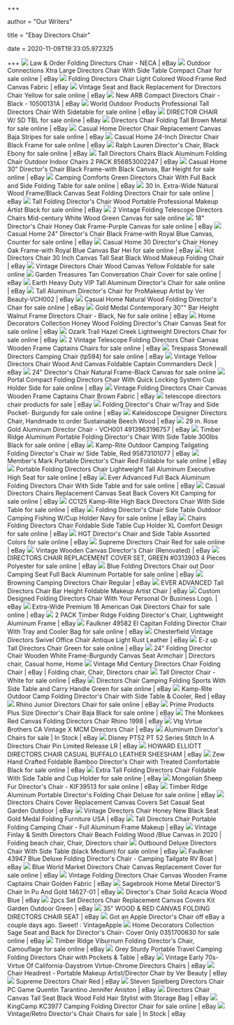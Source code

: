 +++
        
author = "Our Writers"
        
title = "Ebay Directors Chair"
        
date = 2020-11-09T19:33:05.972325
        
+++
[ ![](https://i.ebayimg.com/images/g/~iEAAOSwXeJYEPeu/s-l300.jpg)](https://i.ebayimg.com/images/g/~iEAAOSwXeJYEPeu/s-l300.jpg) Law & Order Folding Directors Chair - NECA | eBay
[ ![](https://i.ebayimg.com/images/g/WaYAAOSwVHleznJu/s-l640.jpg)](https://i.ebayimg.com/images/g/WaYAAOSwVHleznJu/s-l640.jpg) Outdoor Connections Xtra Large Directors Chair With Side Table Compact Chair  for sale online | eBay
[ ![](https://i.ebayimg.com/images/g/3NoAAOSw1ZZfWn0W/s-l300.jpg)](https://i.ebayimg.com/images/g/3NoAAOSw1ZZfWn0W/s-l300.jpg) Folding Directors Chair Light Colored Wood Frame Red Canvas Fabric | eBay
[ ![](https://i.ebayimg.com/images/g/z6MAAOSw7t9e6LSk/s-l640.jpg)](https://i.ebayimg.com/images/g/z6MAAOSw7t9e6LSk/s-l640.jpg) Vintage Seat and Back Replacement for Directors Chair Yellow for sale  online | eBay
[ ![](https://i.ebayimg.com/images/g/We4AAOSwhNtcmKVv/s-l300.png)](https://i.ebayimg.com/images/g/We4AAOSwhNtcmKVv/s-l300.png) New ARB Compact Directors Chair - Black - 10500131A | eBay
[ ![](https://i.ebayimg.com/images/g/r04AAOSw2uNeugo~/s-l640.jpg)](https://i.ebayimg.com/images/g/r04AAOSw2uNeugo~/s-l640.jpg) World Outdoor Products Professional Tall Directors Chair With Sidetable for  sale online | eBay
[ ![](https://i.ebayimg.com/images/g/92UAAOSwQOpex8Yt/s-l640.jpg)](https://i.ebayimg.com/images/g/92UAAOSwQOpex8Yt/s-l640.jpg) DIRECTOR CHAIR W/ SD TBL for sale online | eBay
[ ![](https://i.ebayimg.com/images/g/~XUAAOSw8gdd1kSR/s-l640.jpg)](https://i.ebayimg.com/images/g/~XUAAOSw8gdd1kSR/s-l640.jpg) Directors Chair Folding Tall Brown Metal for sale online | eBay
[ ![](https://i.ebayimg.com/images/g/ekkAAOSwcQNfIwFs/s-l640.jpg)](https://i.ebayimg.com/images/g/ekkAAOSwcQNfIwFs/s-l640.jpg) Casual Home Director Chair Replacement Canvas Baja Stripes for sale online  | eBay
[ ![](https://i.ebayimg.com/images/g/DK0AAOSwVPBeehbR/s-l640.jpg)](https://i.ebayimg.com/images/g/DK0AAOSwVPBeehbR/s-l640.jpg) Casual Home 24-Inch Director Chair Black Frame for sale online | eBay
[ ![](https://i.ebayimg.com/images/g/tp8AAOSwvXNeppa1/s-l640.jpg)](https://i.ebayimg.com/images/g/tp8AAOSwvXNeppa1/s-l640.jpg) Ralph Lauren Director's Chair, Black Ebony for sale online | eBay
[ ![](https://i.ebayimg.com/images/g/ms4AAOSwpDdVSn5H/s-l300.jpg)](https://i.ebayimg.com/images/g/ms4AAOSwpDdVSn5H/s-l300.jpg) Tall Directors Chairs Black Aluminum Folding Chair Outdoor Indoor Chairs 2  PACK 856853002247 | eBay
[ ![](https://i.ebayimg.com/images/g/2tMAAOSwEDBdkzSI/s-l640.jpg)](https://i.ebayimg.com/images/g/2tMAAOSwEDBdkzSI/s-l640.jpg) Casual Home 30" Director's Chair Black Frame-with Black Canvas, Bar Height  for sale online | eBay
[ ![](https://i.ebayimg.com/images/g/dGAAAOSwgKxbsyaj/s-l640.jpg)](https://i.ebayimg.com/images/g/dGAAAOSwgKxbsyaj/s-l640.jpg) Camping Comforts Green Directors Chair With Full Back and Side Folding  Table for sale online | eBay
[ ![](https://i.ebayimg.com/images/g/a6QAAOSwLURetl2y/s-l640.jpg)](https://i.ebayimg.com/images/g/a6QAAOSwLURetl2y/s-l640.jpg) 30 In. Extra-Wide Natural Wood Frame/Black Canvas Seat Folding Directors  Chair for sale online | eBay
[ ![](https://i.ebayimg.com/images/g/xNAAAOSwGyZeEtO-/s-l640.jpg)](https://i.ebayimg.com/images/g/xNAAAOSwGyZeEtO-/s-l640.jpg) Tall Folding Director's Chair Wood Portable Professional Makeup Artist  Black for sale online | eBay
[ ![](https://i.ebayimg.com/images/g/yu4AAOSwGKBdf~5n/s-l640.jpg)](https://i.ebayimg.com/images/g/yu4AAOSwGKBdf~5n/s-l640.jpg) 2 Vintage Folding Telescope Directors Chairs Mid-century White Wood Green  Canvas for sale online
[ ![](https://i.ebayimg.com/images/g/fsgAAOSwVapfCzM-/s-l640.jpg)](https://i.ebayimg.com/images/g/fsgAAOSwVapfCzM-/s-l640.jpg) 18" Director's Chair Honey Oak Frame-Purple Canvas for sale online | eBay
[ ![](https://i.ebayimg.com/images/g/pYUAAOSwK9lfZxQ~/s-l640.jpg)](https://i.ebayimg.com/images/g/pYUAAOSwK9lfZxQ~/s-l640.jpg) Casual Home 24" Director's Chair Black Frame-with Royal Blue Canvas,  Counter for sale online | eBay
[ ![](https://i.ebayimg.com/images/g/510AAOSwS7BexyFz/s-l640.jpg)](https://i.ebayimg.com/images/g/510AAOSwS7BexyFz/s-l640.jpg) Casual Home 30 Director's Chair Honey Oak Frame-with Royal Blue Canvas Bar  Hei for sale online | eBay
[ ![](https://i.ebayimg.com/images/g/1MEAAOSwle5eui7p/s-l300.jpg)](https://i.ebayimg.com/images/g/1MEAAOSwle5eui7p/s-l300.jpg) Hot Directors Chair 30 Inch Canvas Tall Seat Black Wood Makeup Folding Chair  | eBay
[ ![](https://i.ebayimg.com/images/g/2lEAAOSwULJfMZ1q/s-l1600.jpg)](https://i.ebayimg.com/images/g/2lEAAOSwULJfMZ1q/s-l1600.jpg) Vintage Directors Chair Wood Canvas Yellow Foldable for sale online
[ ![](https://i.ebayimg.com/images/g/PawAAOSwxG9bxQrn/s-l640.jpg)](https://i.ebayimg.com/images/g/PawAAOSwxG9bxQrn/s-l640.jpg) Garden Treasures Tan Conversation Chair Cover for sale online | eBay
[ ![](https://i.ebayimg.com/images/g/3I8AAOSwNIZfbUXp/s-l640.jpg)](https://i.ebayimg.com/images/g/3I8AAOSwNIZfbUXp/s-l640.jpg) Earth Heavy Duty VIP Tall Aluminum Director's Chair for sale online | eBay
[ ![](https://i.ebayimg.com/images/g/R2AAAOSwEVZchuOj/s-l300.jpg)](https://i.ebayimg.com/images/g/R2AAAOSwEVZchuOj/s-l300.jpg) Tall Aluminum Director's Chair for ProMakeup Artist by Ver Beauty-VCH002 |  eBay
[ ![](https://i.ebayimg.com/images/g/1eYAAOSw2bVfgISQ/s-l640.jpg)](https://i.ebayimg.com/images/g/1eYAAOSw2bVfgISQ/s-l640.jpg) Casual Home Natural Wood Folding Director's Chair for sale online | eBay
[ ![](https://i.ebayimg.com/images/g/z8YAAOSwEVVfDFTZ/s-l640.jpg)](https://i.ebayimg.com/images/g/z8YAAOSwEVVfDFTZ/s-l640.jpg) Gold Medal Contemporary 30"" Bar Height Walnut Frame Directors Chair -  Black, Ne for sale online | eBay
[ ![](https://i.ebayimg.com/images/g/uLkAAOSwl9dd4aQX/s-l640.jpg)](https://i.ebayimg.com/images/g/uLkAAOSwl9dd4aQX/s-l640.jpg) Home Decorators Collection Honey Wood Folding Director's Chair Canvas Seat  for sale online | eBay
[ ![](https://i.ebayimg.com/images/g/-hYAAOSwsKlfSTjE/s-l640.jpg)](https://i.ebayimg.com/images/g/-hYAAOSwsKlfSTjE/s-l640.jpg) Ozark Trail Hazel Creek Lightweight Directors Chair for sale online | eBay
[ ![](https://i.ebayimg.com/images/g/CrwAAOSwEndfIFSK/s-l640.jpg)](https://i.ebayimg.com/images/g/CrwAAOSwEndfIFSK/s-l640.jpg) 2 Vintage Telescope Folding Directors Chair Canvas Wooden Frame Captains  Chairs for sale online | eBay
[ ![](https://i.ebayimg.com/images/g/uEEAAOSwx6ldH41z/s-l640.jpg)](https://i.ebayimg.com/images/g/uEEAAOSwx6ldH41z/s-l640.jpg) Trespass Stonewall Directors Camping Chair (tp594) for sale online | eBay
[ ![](https://i.ebayimg.com/images/g/DA8AAOSwR9NdzOD1/s-l300.jpg)](https://i.ebayimg.com/images/g/DA8AAOSwR9NdzOD1/s-l300.jpg) Vintage Yellow Directors Chair Wood And Canvas Foldable Captain Commanders  Deck | eBay
[ ![](https://image.virventures.com/YUSH/220-00%2B021-47_4.jpg)](https://image.virventures.com/YUSH/220-00%2B021-47_4.jpg) 24" Director's Chair Natural Frame-Black Canvas for sale online
[ ![](https://i.ebayimg.com/images/g/0joAAOSwfuVfPgBZ/s-l640.png)](https://i.ebayimg.com/images/g/0joAAOSwfuVfPgBZ/s-l640.png) Portal Compact Folding Directors Chair With Quick Locking System Cup Holder  Side for sale online | eBay
[ ![](https://i.ebayimg.com/images/g/jDkAAOSwspZfFNFO/s-l400.jpg)](https://i.ebayimg.com/images/g/jDkAAOSwspZfFNFO/s-l400.jpg) Vintage Folding Directors Chair Canvas Wooden Frame Captains Chair Brown  Fabric | eBay
[ ![](https://i.ebayimg.com/thumbs/images/g/Ik4AAOSwkqBejl7p/s-l300.jpg)](https://i.ebayimg.com/thumbs/images/g/Ik4AAOSwkqBejl7p/s-l300.jpg) telescope directors chair products for sale | eBay
[ ![](https://i.ebayimg.com/images/g/SD0AAOSwUD5e1W86/s-l640.jpg)](https://i.ebayimg.com/images/g/SD0AAOSwUD5e1W86/s-l640.jpg) Folding Director's Chair w/Tray and Side Pocket- Burgundy for sale online |  eBay
[ ![](https://i.ebayimg.com/images/g/0SEAAOSwdzlbaYLQ/s-l300.jpg)](https://i.ebayimg.com/images/g/0SEAAOSwdzlbaYLQ/s-l300.jpg) Kaleidoscope Designer Directors Chair, Handmade to order Sustainable Beech  Wood | eBay
[ ![](https://i.ebayimg.com/images/g/QtYAAOSwJ-ldFH6v/s-l300.jpg)](https://i.ebayimg.com/images/g/QtYAAOSwJ-ldFH6v/s-l300.jpg) 29 in. Rose Gold Aluminum Director Chair - VCH001 4913963196757 | eBay
[ ![](https://i.ebayimg.com/images/g/oRsAAOSwos5c-n9u/s-l640.jpg)](https://i.ebayimg.com/images/g/oRsAAOSwos5c-n9u/s-l640.jpg) Timber Ridge Aluminum Portable Folding Director's Chair With Side Table  300lbs Black for sale online | eBay
[ ![](https://i.ebayimg.com/images/g/n-gAAOSwUpFb9IA4/s-l300.jpg)](https://i.ebayimg.com/images/g/n-gAAOSwUpFb9IA4/s-l300.jpg) Kamp-Rite Outdoor Camping Tailgating Folding Director's Chair w/ Side  Table, Red 95873101077 | eBay
[ ![](https://i.ebayimg.com/images/g/muQAAOSwNZRfKFQi/s-l640.jpg)](https://i.ebayimg.com/images/g/muQAAOSwNZRfKFQi/s-l640.jpg) Member's Mark Portable Director's Chair Red Foldable for sale online | eBay
[ ![](https://i.ebayimg.com/images/g/BNoAAOSw7VJeTadu/s-l640.jpg)](https://i.ebayimg.com/images/g/BNoAAOSw7VJeTadu/s-l640.jpg) Portable Folding Directors Chair Lightweight Tall Aluminum Executive High  Seat for sale online | eBay
[ ![](https://i.ebayimg.com/images/g/lcsAAOSwn7pfkcOH/s-l640.jpg)](https://i.ebayimg.com/images/g/lcsAAOSwn7pfkcOH/s-l640.jpg) Ever Advanced Full Back Aluminum Folding Directors Chair With Side Table  and for sale online | eBay
[ ![](https://i.ebayimg.com/images/g/g6wAAOSwhKpe~ras/s-l640.jpg)](https://i.ebayimg.com/images/g/g6wAAOSwhKpe~ras/s-l640.jpg) Casual Directors Chairs Replacement Canvas Seat Back Covers Kit Camping for  sale online | eBay
[ ![](https://i.ebayimg.com/images/g/vUwAAOSwkIBbHk2f/s-l500.jpg)](https://i.ebayimg.com/images/g/vUwAAOSwkIBbHk2f/s-l500.jpg) CC125 Kamp-Rite High Back Directors Chair With Side Table for sale online |  eBay
[ ![](https://i.ebayimg.com/images/g/f-QAAOSwStdeLIYQ/s-l640.jpg)](https://i.ebayimg.com/images/g/f-QAAOSwStdeLIYQ/s-l640.jpg) Folding Director's Chair Side Table Outdoor Camping Fishing W/Cup Holder  Navy for sale online | eBay
[ ![](https://i.ebayimg.com/images/g/jc0AAOSwGOVd1RFu/s-l640.jpg)](https://i.ebayimg.com/images/g/jc0AAOSwGOVd1RFu/s-l640.jpg) Chairs Folding Directors Chair Foldable Side Table Cup Holder XL Comfort  Design for sale online | eBay
[ ![](https://i.ebayimg.com/images/g/GywAAOSwHmheynJj/s-l640.jpg)](https://i.ebayimg.com/images/g/GywAAOSwHmheynJj/s-l640.jpg) HGT Director's Chair and Side Table Assorted Colors for sale online | eBay
[ ![](https://i.ebayimg.com/images/g/y48AAOSwdZ5fIZEx/s-l640.jpg)](https://i.ebayimg.com/images/g/y48AAOSwdZ5fIZEx/s-l640.jpg) Supreme Directors Chair Red for sale online | eBay
[ ![](https://i.ebayimg.com/images/g/K-cAAOSw9RdbJZEN/s-l300.jpg)](https://i.ebayimg.com/images/g/K-cAAOSw9RdbJZEN/s-l300.jpg) Vintage Wooden Canvas Director's Chair (Renovated) | eBay
[ ![](https://i.ebayimg.com/images/g/Cs4AAOSw7EtfIbbG/s-l640.jpg)](https://i.ebayimg.com/images/g/Cs4AAOSw7EtfIbbG/s-l640.jpg) DIRECTORS CHAIR REPLACEMENT COVER SET, GREEN #0313903 4 Pieces Polyester  for sale online | eBay
[ ![](https://i.ebayimg.com/images/g/SLYAAOSw0TxdRuLg/s-l640.jpg)](https://i.ebayimg.com/images/g/SLYAAOSw0TxdRuLg/s-l640.jpg) Blue Folding Directors Chair out Door Camping Seat Full Back Aluminum  Portable for sale online | eBay
[ ![](https://i.ebayimg.com/images/g/8bQAAOSwUGxc90gy/s-l300.jpg)](https://i.ebayimg.com/images/g/8bQAAOSwUGxc90gy/s-l300.jpg) Browning Camping Directors Chair Regular | eBay
[ ![](https://i.ebayimg.com/images/g/PfwAAOSw3QldZ5BC/s-l300.jpg)](https://i.ebayimg.com/images/g/PfwAAOSw3QldZ5BC/s-l300.jpg) EVER ADVANCED Tall Directors Chair Bar Height Foldable Makeup Artist Chair  | eBay
[ ![](https://i.ebayimg.com/images/g/e2AAAOSww9BcsqQ1/s-l300.jpg)](https://i.ebayimg.com/images/g/e2AAAOSww9BcsqQ1/s-l300.jpg) Custom Designed Folding Directors Chair With Your Personal Or Business  Logo. | eBay
[ ![](https://i.ebayimg.com/images/g/hwIAAOSwEQpfMWwk/s-l640.jpg)](https://i.ebayimg.com/images/g/hwIAAOSwEQpfMWwk/s-l640.jpg) Extra-Wide Premium 18 American Oak Directors Chair for sale online | eBay
[ ![](https://i.ebayimg.com/images/g/zbwAAOSwE4Vc4oTR/s-l300.jpg)](https://i.ebayimg.com/images/g/zbwAAOSwE4Vc4oTR/s-l300.jpg) 2 PACK Timber Ridge Folding Director's Chair, Lightweight Aluminum Frame |  eBay
[ ![](https://i.ebayimg.com/images/g/1aQAAOSwfr1bvRSX/s-l640.jpg)](https://i.ebayimg.com/images/g/1aQAAOSwfr1bvRSX/s-l640.jpg) Faulkner 49582 El Capitan Folding Director Chair With Tray and Cooler Bag  for sale online | eBay
[ ![](https://i.ebayimg.com/images/g/E8YAAOSwUCZas9RS/s-l300.jpg)](https://i.ebayimg.com/images/g/E8YAAOSwUCZas9RS/s-l300.jpg) Chesterfield Vintage Directors Swivel Office Chair Antique Light Rust  Leather | eBay
[ ![](https://i.ebayimg.com/images/g/aW0AAOSwNHpfWBw-/s-l640.jpg)](https://i.ebayimg.com/images/g/aW0AAOSwNHpfWBw-/s-l640.jpg) E-z up Tall Directors Chair Green for sale online | eBay
[ ![](https://i.pinimg.com/originals/4e/e5/f6/4ee5f613bec23c4dae2fc4e68f09f0e3.jpg)](https://i.pinimg.com/originals/4e/e5/f6/4ee5f613bec23c4dae2fc4e68f09f0e3.jpg) 24" Folding Director Chair Wooden White Frame-Burgundy Canvas Seat Armchair  | Directors chair, Casual home, Home
[ ![](https://i.pinimg.com/originals/1a/c5/6f/1ac56f09aa93ded8beef8d39f68854ad.jpg)](https://i.pinimg.com/originals/1a/c5/6f/1ac56f09aa93ded8beef8d39f68854ad.jpg) Vintage Mid Century Directors Chair Folding Chair | eBay | Folding chair,  Chair, Directors chair
[ ![](https://i.ebayimg.com/images/g/LokAAOSwmFdewfrX/s-l640.jpg)](https://i.ebayimg.com/images/g/LokAAOSwmFdewfrX/s-l640.jpg) Tall Director Chair - White for sale online | eBay
[ ![](https://i.ebayimg.com/images/g/pAMAAOSwRVxfka~w/s-l640.png)](https://i.ebayimg.com/images/g/pAMAAOSwRVxfka~w/s-l640.png) Directors Chair Camping Folding Sports With Side Table and Carry Handle  Green for sale online | eBay
[ ![](https://i.ebayimg.com/images/g/rp0AAOSwXAxb9Y2N/s-l300.jpg)](https://i.ebayimg.com/images/g/rp0AAOSwXAxb9Y2N/s-l300.jpg) Kamp-Rite Outdoor Camp Folding Director's Chair with Side Table & Cooler,  Red | eBay
[ ![](https://i.ebayimg.com/images/g/Z-gAAOSw7z9fIK0q/s-l640.jpg)](https://i.ebayimg.com/images/g/Z-gAAOSw7z9fIK0q/s-l640.jpg) Rhino Junior Directors Chair for sale online | eBay
[ ![](https://i.ebayimg.com/images/g/EQkAAOSwdvtZqe8b/s-l640.jpg)](https://i.ebayimg.com/images/g/EQkAAOSwdvtZqe8b/s-l640.jpg) Prime Products Plus Size Director's Chair Baja Black for sale online | eBay
[ ![](https://i.ebayimg.com/images/g/ijUAAOSwco1e94af/s-l300.jpg)](https://i.ebayimg.com/images/g/ijUAAOSwco1e94af/s-l300.jpg) The Monkees Red Canvas Folding Directors Chair Rhino 1998 | eBay
[ ![](https://i.ebayimg.com/images/g/BlYAAOSwqYxdCmSm/s-l300.jpg)](https://i.ebayimg.com/images/g/BlYAAOSwqYxdCmSm/s-l300.jpg) Vtg Virtue Brothers CA Vintage X MCM Directors Chair | eBay
[ ![](https://i.ebayimg.com/thumbs/images/g/m9sAAOSwBO9eSJKh/s-l300.jpg)](https://i.ebayimg.com/thumbs/images/g/m9sAAOSwBO9eSJKh/s-l300.jpg) Aluminum Director's Chairs for sale | In Stock | eBay
[ ![](https://i.ebayimg.com/images/g/9WoAAOSwis5dL4xS/s-l300.jpg)](https://i.ebayimg.com/images/g/9WoAAOSwis5dL4xS/s-l300.jpg) Disney PT52 PT 52 Series Stitch In A Directors Chair Pin Limited Release LR  | eBay
[ ![](https://i.ebayimg.com/images/g/gwgAAOSw0Q5e4wnd/s-l300.jpg)](https://i.ebayimg.com/images/g/gwgAAOSw0Q5e4wnd/s-l300.jpg) HOWARD ELLIOTT DIRECTORS CHAIR CASUAL BUFFALO LEATHER SHEESHAM | eBay
[ ![](https://i.ebayimg.com/images/g/CBQAAOSwfEJeTIFL/s-l640.jpg)](https://i.ebayimg.com/images/g/CBQAAOSwfEJeTIFL/s-l640.jpg) Zew Hand Crafted Foldable Bamboo Director's Chair with Treated Comfortable  Black for sale online | eBay
[ ![](https://i.ebayimg.com/images/g/Ul4AAOSw7j5fZ5xx/s-l400.jpg)](https://i.ebayimg.com/images/g/Ul4AAOSw7j5fZ5xx/s-l400.jpg) Extra Tall Folding Directors Chair Foldable With Side Table and Cup Holder  for sale online | eBay
[ ![](https://i.ebayimg.com/images/g/4XMAAOSw55peTiCQ/s-l600.jpg)](https://i.ebayimg.com/images/g/4XMAAOSw55peTiCQ/s-l600.jpg) Mongolian Sheep Fur Director's Chair - KIF39513 for sale online | eBay
[ ![](https://i.ebayimg.com/images/g/ftUAAOSw6~dfIi~8/s-l640.jpg)](https://i.ebayimg.com/images/g/ftUAAOSw6~dfIi~8/s-l640.jpg) Timber Ridge Aluminum Portable Director's Folding Chair Deluxe for sale  online | eBay
[ ![](https://i.ebayimg.com/images/g/1ZEAAOSwnJhdJvLf/s-l300.jpg)](https://i.ebayimg.com/images/g/1ZEAAOSwnJhdJvLf/s-l300.jpg) Directors Chairs Cover Replacement Canvas Covers Set Casual Seat Garden  Outdoor | eBay
[ ![](https://i.ebayimg.com/images/g/ynAAAOSwTRZecY0u/s-l300.jpg)](https://i.ebayimg.com/images/g/ynAAAOSwTRZecY0u/s-l300.jpg) Vintage Directors Chair Honey New Black Seat Gold Medal Folding Furniture  USA | eBay
[ ![](https://i.ebayimg.com/images/g/6HEAAOSwsrBeqJ9V/s-l400.jpg)](https://i.ebayimg.com/images/g/6HEAAOSwsrBeqJ9V/s-l400.jpg) Tall Directors Chair Portable Folding Camping Chair - Full Aluminum Frame  Makeup | eBay
[ ![](https://i.pinimg.com/originals/2e/c0/28/2ec0281b0b226ec3460cce4a2614de81.png)](https://i.pinimg.com/originals/2e/c0/28/2ec0281b0b226ec3460cce4a2614de81.png) Vintage Finlay & Smith Directors Chair Beach Folding Wood /Blue Canvas in  2020 | Folding beach chair, Chair, Directors chair
[ ![](https://i.ebayimg.com/images/g/7UEAAOSw4tRfJm~H/s-l640.jpg)](https://i.ebayimg.com/images/g/7UEAAOSw4tRfJm~H/s-l640.jpg) Outbound Deluxe Directors Chair With Side Table (black Medium) for sale  online | eBay
[ ![](https://i.ebayimg.com/images/g/50MAAOSw301aaOAs/s-l300.jpg)](https://i.ebayimg.com/images/g/50MAAOSw301aaOAs/s-l300.jpg) Faulkner 43947 Blue Deluxe Folding Director's Chair - Camping Tailgate RV  Boat | eBay
[ ![](https://i.ebayimg.com/images/g/F8sAAOSwm8hfhbFd/s-l640.jpg)](https://i.ebayimg.com/images/g/F8sAAOSwm8hfhbFd/s-l640.jpg) Blue World Market Directors Chair Canvas Replacement Cover for sale online  | eBay
[ ![](https://i.ebayimg.com/images/g/4DMAAOSwQR9fHZlZ/s-l300.jpg)](https://i.ebayimg.com/images/g/4DMAAOSwQR9fHZlZ/s-l300.jpg) Vintage Folding Directors Chair Canvas Wooden Frame Captains Chair Golden  Fabric | eBay
[ ![](https://i.ebayimg.com/images/g/AggAAOSwKsRehXR0/s-l300.jpg)](https://i.ebayimg.com/images/g/AggAAOSwKsRehXR0/s-l300.jpg) Sagebrook Home Metal Director'S Chair In Pu And Gold 14627-01 | eBay
[ ![](https://i.ebayimg.com/images/g/PTcAAOSwLoZfGYRd/s-l300.jpg)](https://i.ebayimg.com/images/g/PTcAAOSwLoZfGYRd/s-l300.jpg) Director's Chair Solid Acacia Wood Blue | eBay
[ ![](https://i.ebayimg.com/images/g/8joAAOSwD2Je-acx/s-l300.jpg)](https://i.ebayimg.com/images/g/8joAAOSwD2Je-acx/s-l300.jpg) 2pcs Set Directors Chair Replacement Canvas Covers Kit Garden Outdoor Green  | eBay
[ ![](https://i.ebayimg.com/images/g/uNUAAOSwAmpe~4tk/s-l300.jpg)](https://i.ebayimg.com/images/g/uNUAAOSwAmpe~4tk/s-l300.jpg) 35" WOOD & RED CANVAS FOLDING DIRECTORS CHAIR SEAT | eBay
[ ![](https://i.redd.it/5pwt4hy31gvz.jpg)](https://i.redd.it/5pwt4hy31gvz.jpg) Got an Apple Director's Chair off eBay a couple days ago. Sweet! :  VintageApple
[ ![](https://i.ebayimg.com/images/g/JJkAAOSwzIBfg6bw/s-l640.jpg)](https://i.ebayimg.com/images/g/JJkAAOSwzIBfg6bw/s-l640.jpg) Home Decorators Collection Sage Seat and Back for Director's Chair- Cover  Only 0351700630 for sale online | eBay
[ ![](https://i.ebayimg.com/images/g/HoUAAOSwMW5dU~Fk/s-l600.jpg)](https://i.ebayimg.com/images/g/HoUAAOSwMW5dU~Fk/s-l600.jpg) Timber Ridge Viburnum Folding Director's Chair, Camouflage for sale online  | eBay
[ ![](https://i.ebayimg.com/images/g/y7sAAOSwZKBZHADz/s-l300.jpg)](https://i.ebayimg.com/images/g/y7sAAOSwZKBZHADz/s-l300.jpg) Grey Sturdy Portable Travel Camping Folding Directors Chair with Pockets &  Table | eBay
[ ![](https://i.ebayimg.com/images/g/nGEAAOSwTxhb34LR/s-l300.jpg)](https://i.ebayimg.com/images/g/nGEAAOSwTxhb34LR/s-l300.jpg) Vintage Early 70s-Virtue Of California-Daystrom Virtue-Chrome Directors  Chairs | eBay
[ ![](https://i.ebayimg.com/images/g/6PsAAOSwLNxcQNnO/s-l300.jpg)](https://i.ebayimg.com/images/g/6PsAAOSwLNxcQNnO/s-l300.jpg) Chair Headrest - Portable Makeup Artist/Director Chair by Ver Beauty | eBay
[ ![](https://i.ebayimg.com/images/g/newAAOSwWz9fI9UF/s-l300.jpg)](https://i.ebayimg.com/images/g/newAAOSwWz9fI9UF/s-l300.jpg) Supreme Directors Chair Red | eBay
[ ![](https://i.ebayimg.com/images/g/ilUAAOSwNcRdzWAq/s-l640.jpg)](https://i.ebayimg.com/images/g/ilUAAOSwNcRdzWAq/s-l640.jpg) Steven Spielberg Directors Chair PC Game Quentin Tarantino Jennifer Aniston  | eBay
[ ![](https://i.ebayimg.com/images/g/CCEAAOSwZgBexdPG/s-l300.jpg)](https://i.ebayimg.com/images/g/CCEAAOSwZgBexdPG/s-l300.jpg) Directors Chair Canvas Tall Seat Black Wood Fold Hair Stylist with Storage  Bag | eBay
[ ![](https://i.ebayimg.com/images/g/gbQAAOSwLYJc7AMo/s-l640.jpg)](https://i.ebayimg.com/images/g/gbQAAOSwLYJc7AMo/s-l640.jpg) KingCamp KC3977 Camping Folding Director Chair for sale online | eBay
[ ![](https://i.ebayimg.com/thumbs/images/g/KjEAAOSwE0NfmAlR/s-l300.jpg)](https://i.ebayimg.com/thumbs/images/g/KjEAAOSwE0NfmAlR/s-l300.jpg) Vintage/Retro Director's Chair Chairs for sale | In Stock | eBay
